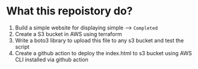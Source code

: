 # What this repoistory do?

1. Build a simple website for displaying simple  --> `Completed`
2. Create a S3 bucket in AWS using terraform
3. Write a boto3 library to upload this file to any s3 bucket and test the script
4. Create a github action to deploy the index.html to s3 bucket using AWS CLI installed via github action
